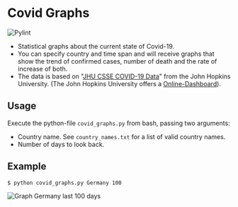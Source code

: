 # Covid Graphs

![Pylint](https://github.com/sloschert/covid_graphs/workflows/Pylint/badge.svg)

- Statistical graphs about the current state of Covid-19. <br>
- You can specify country and time span and will receive graphs that show the trend of confirmed cases, number of death and the rate of increase of both. <br>
- The data is based on "[JHU CSSE COVID-19 Data](https://github.com/CSSEGISandData/COVID-19)" from the John Hopkins University. (The John Hopkins University offers a [Online-Dashboard](https://www.arcgis.com/apps/opsdashboard/index.html#/bda7594740fd40299423467b48e9ecf6)). <br>


## Usage

Execute the python-file `covid_graphs.py` from bash, passing two arguments:


* Country name. See `country_names.txt` for a list of valid country names.
* Number of days to look back.


## Example

    $ python covid_graphs.py Germany 100
    
![Graph Germany last 100 days](https://github.com/sloschert/covid_graphs/blob/master/img/covid_graphs.png?raw=True)    
